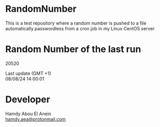 # RandomNumber    
This is a test repository where a random number is pushed to a file automatically passwordless from a cron job in my Linux CentOS server    
# Random Number of the last run   
20520
      
Last update (GMT +1)    
08/08/24 14:00:01
# Developer    
Hamdy Abou El Anein   
hamdy.aea@protonmail.com
